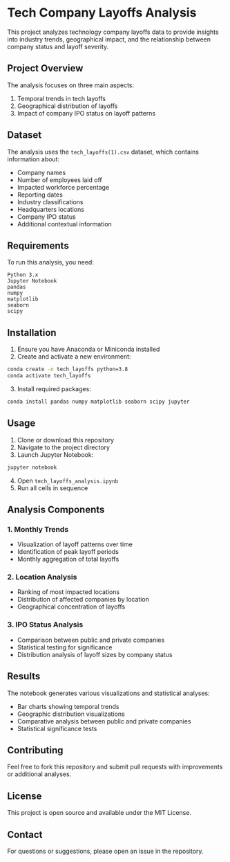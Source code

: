 # Tech Company Layoffs Analysis

This project analyzes technology company layoffs data to provide insights into industry trends, geographical impact, and the relationship between company status and layoff severity.

## Project Overview

The analysis focuses on three main aspects:
1. Temporal trends in tech layoffs
2. Geographical distribution of layoffs
3. Impact of company IPO status on layoff patterns

## Dataset

The analysis uses the `tech_layoffs(1).csv` dataset, which contains information about:
- Company names
- Number of employees laid off
- Impacted workforce percentage
- Reporting dates
- Industry classifications
- Headquarters locations
- Company IPO status
- Additional contextual information

## Requirements

To run this analysis, you need:

```
Python 3.x
Jupyter Notebook
pandas
numpy
matplotlib
seaborn
scipy
```

## Installation

1. Ensure you have Anaconda or Miniconda installed
2. Create and activate a new environment:
```bash
conda create -n tech_layoffs python=3.8
conda activate tech_layoffs
```

3. Install required packages:
```bash
conda install pandas numpy matplotlib seaborn scipy jupyter
```

## Usage

1. Clone or download this repository
2. Navigate to the project directory
3. Launch Jupyter Notebook:
```bash
jupyter notebook
```
4. Open `tech_layoffs_analysis.ipynb`
5. Run all cells in sequence

## Analysis Components

### 1. Monthly Trends
- Visualization of layoff patterns over time
- Identification of peak layoff periods
- Monthly aggregation of total layoffs

### 2. Location Analysis
- Ranking of most impacted locations
- Distribution of affected companies by location
- Geographical concentration of layoffs

### 3. IPO Status Analysis
- Comparison between public and private companies
- Statistical testing for significance
- Distribution analysis of layoff sizes by company status

## Results

The notebook generates various visualizations and statistical analyses:
- Bar charts showing temporal trends
- Geographic distribution visualizations
- Comparative analysis between public and private companies
- Statistical significance tests

## Contributing

Feel free to fork this repository and submit pull requests with improvements or additional analyses.

## License

This project is open source and available under the MIT License.

## Contact

For questions or suggestions, please open an issue in the repository. 